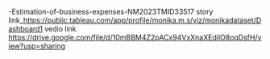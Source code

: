  -Estimation-of-business-expenses-NM2023TMID33517
 story link_https://public.tableau.com/app/profile/monika.m.s/viz/monikadataset/Dashboard1
 vedio link https://drive.google.com/file/d/10mBBM4Z2pACx94VxXnaXEdilO8oqDsfH/view?usp=sharing
